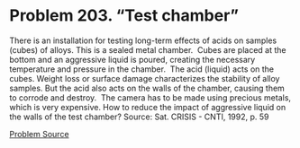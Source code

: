 # Problem 203. “Test chamber”

There is an installation for testing long-term effects of acids on samples (cubes) of alloys. This is a sealed metal chamber.  Cubes are placed at the bottom and an aggressive liquid is poured, creating the necessary temperature and pressure in the chamber.  The acid (liquid) acts on the cubes. Weight loss or surface damage characterizes the stability of alloy samples. But the acid also acts on the walls of the chamber, causing them to corrode and destroy.  The camera has to be made using precious metals, which is very expensive. How to reduce the impact of aggressive liquid on the walls of the test chamber? Source: Sat. CRISIS - CNTI, 1992, p. 59

[Problem Source](https://www.trizland.ru/tasks/5104/)